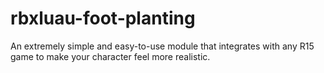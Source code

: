 # rbxluau-foot-planting
An extremely simple and easy-to-use module that integrates with any R15 game to make your character feel more realistic.
